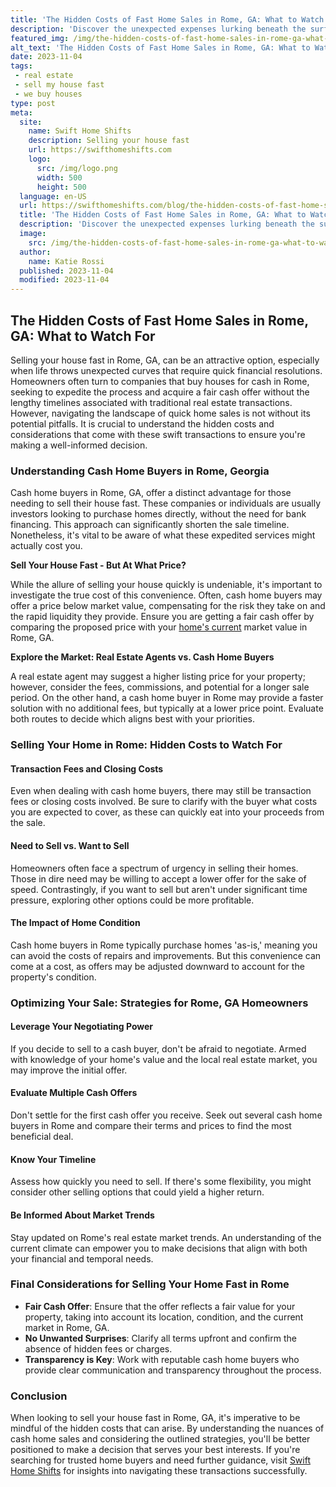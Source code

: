 ```yaml
---
title: 'The Hidden Costs of Fast Home Sales in Rome, GA: What to Watch For'
description: 'Discover the unexpected expenses lurking beneath the surface of quick home sales in Rome, GA. Stay vigilant and avoid surprises for curious homeowners.'
featured_img: /img/the-hidden-costs-of-fast-home-sales-in-rome-ga-what-to-watch-for.webp
alt_text: 'The Hidden Costs of Fast Home Sales in Rome, GA: What to Watch For'
date: 2023-11-04
tags:
 - real estate
 - sell my house fast
 - we buy houses
type: post
meta:
  site:
    name: Swift Home Shifts
    description: Selling your house fast
    url: https://swifthomeshifts.com
    logo:
      src: /img/logo.png
      width: 500
      height: 500
  language: en-US
  url: https://swifthomeshifts.com/blog/the-hidden-costs-of-fast-home-sales-in-rome-ga-what-to-watch-for
  title: 'The Hidden Costs of Fast Home Sales in Rome, GA: What to Watch For'
  description: 'Discover the unexpected expenses lurking beneath the surface of quick home sales in Rome, GA. Stay vigilant and avoid surprises for curious homeowners.'
  image:
    src: /img/the-hidden-costs-of-fast-home-sales-in-rome-ga-what-to-watch-for.webp
  author:
    name: Katie Rossi
  published: 2023-11-04
  modified: 2023-11-04
---
```



## The Hidden Costs of Fast Home Sales in Rome, GA: What to Watch For

Selling your house fast in Rome, GA, can be an attractive option, especially when life throws unexpected curves that require quick financial resolutions. Homeowners often turn to companies that buy houses for cash in Rome, seeking to expedite the process and acquire a fair cash offer without the lengthy timelines associated with traditional real estate transactions. However, navigating the landscape of quick home sales is not without its potential pitfalls. It is crucial to understand the hidden costs and considerations that come with these swift transactions to ensure you're making a well-informed decision.

### Understanding Cash Home Buyers in Rome, Georgia

Cash home buyers in Rome, GA, offer a distinct advantage for those needing to sell their house fast. These companies or individuals are usually investors looking to purchase homes directly, without the need for bank financing. This approach can significantly shorten the sale timeline. Nonetheless, it's vital to be aware of what these expedited services might actually cost you.

**Sell Your House Fast - But At What Price?**

While the allure of selling your house quickly is undeniable, it's important to investigate the true cost of this convenience. Often, cash home buyers may offer a price below market value, compensating for the risk they take on and the rapid liquidity they provide. Ensure you are getting a fair cash offer by comparing the proposed price with your [home's   current](https://swifthomeshifts.com/blog/innovative-marketing-strategies-for-selling-homes-in-rome-ga) market value in Rome, GA.

**Explore the Market: Real Estate Agents vs. Cash Home Buyers**

A real estate agent may suggest a higher listing price for your property; however, consider the fees, commissions, and potential for a longer sale period. On the other hand, a cash home buyer in Rome may provide a faster solution with no additional fees, but typically at a lower price point. Evaluate both routes to decide which aligns best with your priorities.

### Selling Your Home in Rome: Hidden Costs to Watch For

#### Transaction Fees and Closing Costs

Even when dealing with cash home buyers, there may still be transaction fees or closing costs involved. Be sure to clarify with the buyer what costs you are expected to cover, as these can quickly eat into your proceeds from the sale.

#### Need to Sell vs. Want to Sell

Homeowners often face a spectrum of urgency in selling their homes. Those in dire need may be willing to accept a lower offer for the sake of speed. Contrastingly, if you want to sell but aren't under significant time pressure, exploring other options could be more profitable.

#### The Impact of Home Condition

Cash home buyers in Rome typically purchase homes 'as-is,' meaning you can avoid the costs of repairs and improvements. But this convenience can come at a cost, as offers may be adjusted downward to account for the property's condition.

### Optimizing Your Sale: Strategies for Rome, GA Homeowners

#### Leverage Your Negotiating Power

If you decide to sell to a cash buyer, don't be afraid to negotiate. Armed with knowledge of your home's value and the local real estate market, you may improve the initial offer.

#### Evaluate Multiple Cash Offers

Don't settle for the first cash offer you receive. Seek out several cash home buyers in Rome and compare their terms and prices to find the most beneficial deal.

#### Know Your Timeline

Assess how quickly you need to sell. If there's some flexibility, you might consider other selling options that could yield a higher return.

#### Be Informed About Market Trends

Stay updated on Rome's real estate market trends. An understanding of the current climate can empower you to make decisions that align with both your financial and temporal needs.

### Final Considerations for Selling Your Home Fast in Rome
  - **Fair Cash Offer**: Ensure that the offer reflects a fair value for your property, taking into account its location, condition, and the current market in Rome, GA.
  - **No Unwanted Surprises**: Clarify all terms upfront and confirm the absence of hidden fees or charges.
  - **Transparency is Key**: Work with reputable cash home buyers who provide clear communication and transparency throughout the process.

### Conclusion

When looking to sell your house fast in Rome, GA, it's imperative to be mindful of the hidden costs that can arise. By understanding the nuances of cash home sales and considering the outlined strategies, you'll be better positioned to make a decision that serves your best interests. If you're searching for trusted home buyers and need further guidance, visit [Swift Home Shifts](https://swifthomeshifts.com/blog/quick-cash-we-buy-houses-in-rome-ga-trusted-home-buyers) for insights into navigating these transactions successfully.